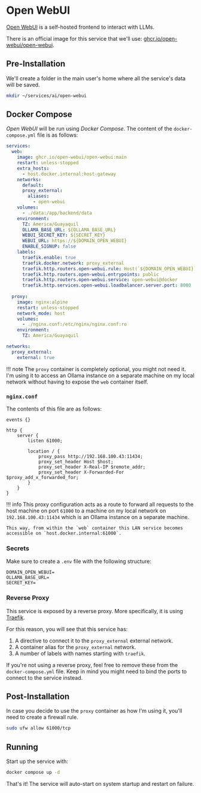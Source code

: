 # Open WebUI

[Open WebUI](https://docs.openwebui.com) is a self-hosted frontend to interact with LLMs.

There is an official image for this service that we'll use: [ghcr.io/open-webui/open-webui](https://github.com/open-webui/open-webui).

## Pre-Installation

We'll create a folder in the main user's home where all the service's data will be saved.

```bash
mkdir ~/services/ai/open-webui
```

## Docker Compose

*Open WebUI* will be run using *Docker Compose*. The content of the `docker-compose.yml` file is as follows:

```yaml
services:
  web:
    image: ghcr.io/open-webui/open-webui:main
    restart: unless-stopped
    extra_hosts:
      - host.docker.internal:host-gateway
    networks:
      default:
      proxy_external:
        aliases:
          - open-webui
    volumes:
      - ./data:/app/backend/data
    environment:
      TZ: America/Guayaquil
      OLLAMA_BASE_URL: ${OLLAMA_BASE_URL}
      WEBUI_SECRET_KEY: ${SECRET_KEY}
      WEBUI_URL: https://${DOMAIN_OPEN_WEBUI}
      ENABLE_SIGNUP: false
    labels:
      traefik.enable: true
      traefik.docker.network: proxy_external
      traefik.http.routers.open-webui.rule: Host(`${DOMAIN_OPEN_WEBUI}`)
      traefik.http.routers.open-webui.entrypoints: public
      traefik.http.routers.open-webui.service: open-webui@docker
      traefik.http.services.open-webui.loadbalancer.server.port: 8080
      
  proxy:
    image: nginx:alpine
    restart: unless-stopped
    network_mode: host
    volumes:
      - ./nginx.conf:/etc/nginx/nginx.conf:ro
    environment:
      TZ: America/Guayaquil

networks:
  proxy_external:
    external: true
```

!!! note
    The `proxy` container is completely optional, you might not need it. I'm using it to access an Ollama instance on a separate machine on my local network without having to expose the `web` container itself.

### `nginx.conf`

The contents of this file are as follows:

```text
events {}

http {
    server {
        listen 61000;

        location / {
            proxy_pass http://192.168.100.43:11434;
            proxy_set_header Host $host;
            proxy_set_header X-Real-IP $remote_addr;
            proxy_set_header X-Forwarded-For $proxy_add_x_forwarded_for;
        }
    }
}
```

!!! info
    This proxy configuration acts as a route to forward all requests to the host machine on port `61000` to a machine on my local network on `192.168.100.43:11434` which is an Ollama instance on a separate machine.

    This way, from within the `web` container this LAN service becomes accessible on `host.docker.internal:61000`.

### Secrets

Make sure to create a `.env` file with the following structure:

```text
DOMAIN_OPEN_WEBUI=
OLLAMA_BASE_URL=
SECRET_KEY=
```

### Reverse Proxy

This service is exposed by a reverse proxy. More specifically, it is using [Traefik](../networking/traefik.md).

For this reason, you will see that this service has:

1. A directive to connect it to the `proxy_external` external network.
2. A container alias for the `proxy_external` network.
3. A number of labels with names starting with `traefik`.

If you're not using a reverse proxy, feel free to remove these from the `docker-compose.yml` file.
Keep in mind you might need to bind the ports to connect to the service instead.

## Post-Installation

In case you decide to use the `proxy` container as how I'm using it, you'll need to create a firewall rule.

```bash
sudo ufw allow 61000/tcp
```

## Running

Start up the service with:

```bash
docker compose up -d
```

That's it! The service will auto-start on system startup and restart on failure.
